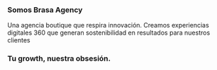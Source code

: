 ### Somos Brasa Agency

Una agencia boutique que respira innovación.
Creamos experiencias digitales 360 que generan sostenibilidad en resultados para nuestros clientes

### Tu growth, nuestra obsesión.

<!---
Brasa-Agency/Brasa-Agency is a ✨ special ✨ repository because its `README.md` (this file) appears on your GitHub profile.
You can click the Preview link to take a look at your changes.
--->
